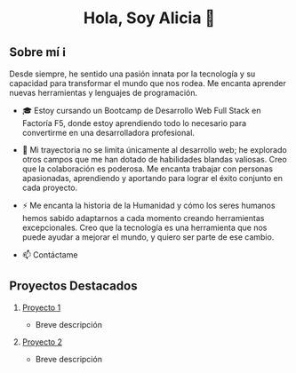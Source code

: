 # <h1 align=center>Hola, Soy Alicia 👋</h1>

## Sobre mí ℹ
Desde siempre, he sentido una pasión innata por la tecnología y su capacidad para transformar el mundo que nos rodea. Me encanta aprender nuevas herramientas y lenguajes de programación.

- 🎓 Estoy cursando un Bootcamp de Desarrollo Web Full Stack en Factoría F5, donde estoy aprendiendo todo lo necesario para convertirme en una desarrolladora profesional. 
- 🚀 Mi trayectoria no se limita únicamente al desarrollo web; he explorado otros campos que me han dotado de habilidades blandas valiosas.
    Creo que la colaboración es poderosa. Me encanta trabajar con personas apasionadas, aprendiendo y aportando para lograr el éxito conjunto en cada proyecto.

- ⚡ Me encanta la historia de la Humanidad y cómo los seres humanos hemos sabido adaptarnos a cada momento creando herramientas excepcionales.
   Creo que la tecnología es una herramienta que nos puede ayudar a mejorar el mundo, y quiero ser parte de ese cambio.
- 📫 Contáctame

## Proyectos Destacados
1. [Proyecto 1](enlace)
   - Breve descripción

2. [Proyecto 2](enlace)
   - Breve descripción



